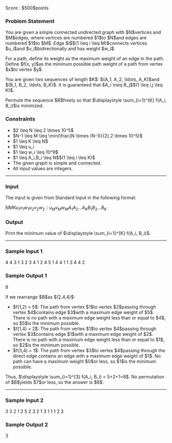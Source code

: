 
<div>

<span>

<span>

<p>
Score : $500$points
</p>

<div>

<section>

### **Problem Statement**

<p>
You are given a simple connected undirected graph with $N$vertices and $M$edges, where vertices are numbered $1$to $N$and edges are numbered $1$to $M$. Edge $i$$(1 \leq i \leq M)$connects vertices $u_i$and $v_i$bidirectionally and has weight $w_i$.
</p>

<p>
For a path, define its weight as the maximum weight of an edge in the path.
Define $f(x, y)$as the minimum possible path weight of a path from vertex $x$to vertex $y$.
</p>

<p>
You are given two sequences of length $K$: $(A_1, A_2, \ldots, A_K)$and $(B_1, B_2, \ldots, B_K)$. It is guaranteed that $A_i \neq B_j$$(1 \leq i,j \leq K)$.
</p>

<p>
Permute the sequence $B$freely so that $\displaystyle \sum_{i=1}^{K} f(A_i, B_i)$is minimized.
</p>

</section>

</div>

<div>

<section>

### **Constraints**

<ul>

<li>
$2 \leq N  \leq 2 \times 10^5$
</li>

<li>
$N-1 \leq M  \leq \min(\frac{N \times (N-1)}{2},2 \times 10^5)$
</li>

<li>
$1 \leq K \leq N$
</li>

<li>
$1 \leq u_i<v_i \leq N$$(1 \leq i \leq M)$
</li>

<li>
$1 \leq w_i \leq 10^9$
</li>

<li>
$1 \leq A_i,B_i \leq N$$(1 \leq i \leq K)$
</li>

<li>
The given graph is simple and connected.
</li>

<li>
All input values are integers.
</li>

</ul>

</section>

</div>

---

<div>

<div>

<section>

### **Input**

<p>
The input is given from Standard Input in the following format:
</p>

<div>

$N$$M$$K$$u_1$$v_1$$w_1$$u_2$$v_2$$w_2$$\vdots$$u_M$$v_M$$w_M$$A_1$$A_2$$\ldots$$A_K$$B_1$$B_2$$\ldots$$B_K$
</div>

</section>

</div>

<div>

<section>

### **Output**

<p>
Print the minimum value of $\displaystyle \sum_{i=1}^{K} f(A_i, B_i)$.
</p>

</section>

</div>

</div>

---

<div>

<section>

### **Sample Input 1**

<div>

4 4 3
1 3 2
3 4 1
2 4 5
1 4 4
1 1 3
4 4 2

</div>

</section>

</div>

<div>

<section>

### **Sample Output 1**

<div>

8

</div>

<p>
If we rearrange $B$as $(2,4,4)$:
</p>

<ul>

<li>
$f(1,2) = 5$: The path from vertex $1$to vertex $2$passing through vertex $4$contains edge $3$with a maximum edge weight of $5$. There is no path with a maximum edge weight less than or equal to $4$, so $5$is the minimum possible.
</li>

<li>
$f(1,4) = 2$: The path from vertex $1$to vertex $4$passing through vertex $3$contains edge $1$with a maximum edge weight of $2$. There is no path with a maximum edge weight less than or equal to $1$, so $2$is the minimum possible.
</li>

<li>
$f(3,4) = 1$: The path from vertex $3$to vertex $4$passing through the direct edge contains an edge with a maximum edge weight of $1$. No path can have a maximum weight $0$or less, so $1$is the minimum possible.
</li>

</ul>

<p>
Thus, $\displaystyle \sum_{i=1}^{3} f(A_i, B_i) = 5+2+1=8$. No permutation of $B$yields $7$or less, so the answer is $8$.
</p>

</section>

</div>

---

<div>

<section>

### **Sample Input 2**

<div>

3 3 2
1 2 5
2 3 2
1 3 1
1 1
2 3

</div>

</section>

</div>

<div>

<section>

### **Sample Output 2**

<div>

3

</div>

</section>

</div>

</span>

</span>

</div>
